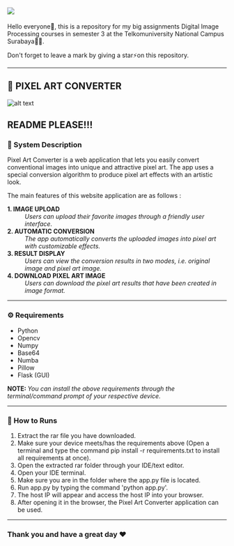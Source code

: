 <h1 align="left">
    <img src="https://readme-typing-svg.herokuapp.com/?font=Righteous&size=35&color=F7AA00&center=false&vCenter=true&width=800&height=70&duration=4000&pause=500&lines=Welcome+to+My+Repository+😁;"/>
</h1>
 
<p>Hello everyone👋, this is a repository for my big assignments Digital Image Processing courses in semester 3 at the Telkomuniversity National Campus Surabaya🧑‍💻.</p>
<p>Don't forget to leave a mark by giving a star⚡on this repository.</p>

<hr>

<h2 align="left">🔗 PIXEL ART CONVERTER</h2>

![alt text](https://github.com/ikoyozu11/image-to-pixelArt-telUsby/blob/main/assets/interface-web-apps.png?raw=true)

<h2 align="left">README PLEASE!!!</h2>
<h3 align="left">📝 System Description</h3>
    <div align="left">  
        <p>Pixel Art Converter is a web application that lets you easily convert conventional images into unique and attractive pixel art. The app uses a special conversion algorithm to produce pixel art effects with an artistic look.</p>
        <p>The main features of this website application are as follows :</p>
        <dl>
            <dt><strong>1. IMAGE UPLOAD</strong></dt>
                <dd><em>Users can upload their favorite images through a friendly user interface.</em></dd>
            <dt><strong>2. AUTOMATIC CONVERSION</strong></dt> 
                <dd><em>The app automatically converts the uploaded images into pixel art with customizable effects.</em></dd>
            <dt><strong>3. RESULT DISPLAY</strong></dt>
                <dd><em>Users can view the conversion results in two modes, i.e. original image and pixel art image.</em></dd>
            <dt><strong>4. DOWNLOAD PIXEL ART IMAGE</strong></dt>
                <dd><em>Users can download the pixel art results that have been created in image format.</em></dd>
        </dl>
    </div>

<hr/>

<h3 align="left">⚙️ Requirements</h3>
    <div>
        <ul style="list-style-type:disc;">
            <li>Python</li>
            <li>Opencv</li>
            <li>Numpy</li>
            <li>Base64</li>
            <li>Numba</li>
            <li>Pillow</li>
            <li>Flask (GUI)</li>
        </ul>
        <p><b>NOTE: </b><i>You can install the above requirements through the terminal/command prompt of your respective device.</i></p>
    </div>

<hr/>
    
<h3 align="left">🚀 How to Runs</h3>
    <div>
        <ol type="1">
            <li>Extract the rar file you have downloaded.</li>
            <li>Make sure your device meets/has the requirements above (Open a terminal and type the command pip install -r requirements.txt
to install all requirements at once).</li>
            <li>Open the extracted rar folder through your IDE/text editor.</li>
            <li>Open your IDE terminal.</li>
            <li>Make sure you are in the folder where the app.py file is located.</li>
            <li>Run app.py by typing the command 'python app.py'.</li>
            <li>The host IP will appear and access the host IP into your browser.</li>
            <li>After opening it in the browser, the Pixel Art Converter application can be used.</li>
        </ol>
    </div>
    
<hr>

<h3 align="left">Thank you and have a great day ❤</h3>
